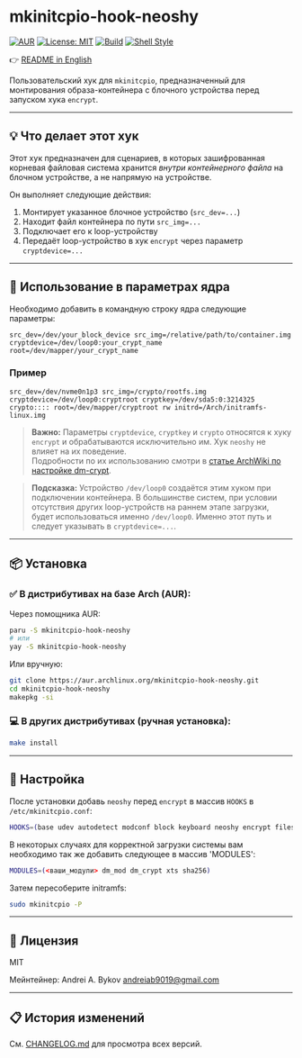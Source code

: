 # mkinitcpio-hook-neoshy

[![AUR](https://img.shields.io/aur/version/mkinitcpio-hook-neoshy.svg)](https://aur.archlinux.org/packages/mkinitcpio-hook-neoshy)
[![License: MIT](https://img.shields.io/badge/License-MIT-blue.svg)](LICENSE)
[![Build](https://img.shields.io/badge/build-makepkg-brightgreen)](#)
[![Shell Style](https://img.shields.io/badge/style-posix--ash-yellow)](#)

👉 [README in English](README.md)

Пользовательский хук для `mkinitcpio`, предназначенный для монтирования образа-контейнера с блочного устройства перед запуском хука `encrypt`.

---

## 💡 Что делает этот хук

Этот хук предназначен для сценариев, в которых зашифрованная корневая файловая система хранится *внутри контейнерного файла* на блочном устройстве, а не напрямую на устройстве.

Он выполняет следующие действия:

1. Монтирует указанное блочное устройство (`src_dev=...`)
2. Находит файл контейнера по пути `src_img=...`
3. Подключает его к loop-устройству
4. Передаёт loop-устройство в хук `encrypt` через параметр `cryptdevice=...`

---

## 🧵 Использование в параметрах ядра

Необходимо добавить в командную строку ядра следующие параметры:

```
src_dev=/dev/your_block_device src_img=/relative/path/to/container.img cryptdevice=/dev/loop0:your_crypt_name root=/dev/mapper/your_crypt_name
```

### Пример

```
src_dev=/dev/nvme0n1p3 src_img=/crypto/rootfs.img cryptdevice=/dev/loop0:cryptroot cryptkey=/dev/sda5:0:3214325 crypto:::: root=/dev/mapper/cryptroot rw initrd=/Arch/initramfs-linux.img
```

> **Важно:** Параметры `cryptdevice`, `cryptkey` и `crypto` относятся к хуку `encrypt` и обрабатываются исключительно им. Хук `neoshy` не влияет на их поведение.  
> Подробности по их использованию смотри в [статье ArchWiki по настройке dm-crypt](https://wiki.archlinux.org/title/Dm-crypt/System_configuration).

> **Подсказка:** Устройство `/dev/loop0` создаётся этим хуком при подключении контейнера. В большинстве систем, при условии отсутствия других loop-устройств на раннем этапе загрузки, будет использоваться именно `/dev/loop0`. Именно этот путь и следует указывать в `cryptdevice=...`.

---

## 📦 Установка

### ✅ В дистрибутивах на базе Arch (AUR):

Через помощника AUR:

```bash
paru -S mkinitcpio-hook-neoshy
# или
yay -S mkinitcpio-hook-neoshy
```

Или вручную:

```bash
git clone https://aur.archlinux.org/mkinitcpio-hook-neoshy.git
cd mkinitcpio-hook-neoshy
makepkg -si
```

### 💻 В других дистрибутивах (ручная установка):

```bash
make install
```

---

## 🔧 Настройка

После установки добавь `neoshy` перед `encrypt` в массив `HOOKS` в `/etc/mkinitcpio.conf`:

```bash
HOOKS=(base udev autodetect modconf block keyboard neoshy encrypt filesystems fsck)
```

В некоторых случаях для корректной загрузки системы вам необходимо так же добавить следующее в массив 'MODULES':

```bash
MODULES=(<ваши_модули> dm_mod dm_crypt xts sha256)
```

Затем пересоберите initramfs:

```bash
sudo mkinitcpio -P
```

---

## 📜 Лицензия

MIT

Мейнтейнер: Andrei A. Bykov <andreiab9019@gmail.com>

---

## 📋 История изменений

См. [CHANGELOG.md](CHANGELOG.md) для просмотра всех версий.
